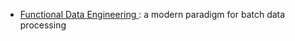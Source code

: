  
- [Functional Data Engineering ](https://parg.co/UtF): a modern paradigm for batch data processing
